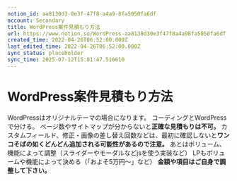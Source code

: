 ```yaml
---
notion_id: aa8130d3-0e3f-47f8-a4a9-8fa5050fa6df
account: Secondary
title: WordPress案件見積もり方法
url: https://www.notion.so/WordPress-aa8130d30e3f47f8a4a98fa5050fa6df
created_time: 2022-04-26T06:52:00.000Z
last_edited_time: 2022-04-26T06:52:00.000Z
sync_status: placeholder
sync_time: 2025-07-12T15:01:47.516610
---
```

# WordPress案件見積もり方法

WordPressはオリジナルテーマの場合になります。
コーディングとWordPressで分ける。
ページ数やサイトマップが分からないと**正確な見積もりは不可。**
カスタムフィールド、修正・画像の差し替え回数などは、最初に確認しないと**ワンコそばの如くどんどん追加される可能性があるので注意。**
あとはボリューム、機能によって調整（スライダーやモーダルなどjsを使う実装など）
LPもボリュームや機能によって決める（「およそ5万円〜」など）
**金額や項目はご自身で調整して下さい。**